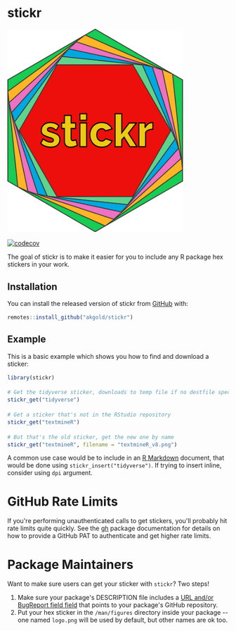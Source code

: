 # stickr

<img src="https://github.com/akgold/stickr/blob/master/man/figures/logo.png" width="400">

<!-- badges: start -->
[![codecov](https://codecov.io/gh/akgold/stickr/branch/master/graph/badge.svg)](https://codecov.io/gh/akgold/stickr)
<!-- badges: end -->

The goal of stickr is to make it easier for you to include any R package hex stickers in your work.

## Installation

You can install the released version of stickr from [GitHub](https://github.com/akgold/stickr) with:

``` r
remotes::install_github("akgold/stickr")
```

## Example

This is a basic example which shows you how to find and download a sticker:

``` r
library(stickr)

# Get the tidyverse sticker, downloads to temp file if no destfile specified
stickr_get("tidyverse")

# Get a sticker that's not in the RStudio repository
stickr_get("textmineR")

# But that's the old sticker, get the new one by name
stickr_get("textmineR", filename = "textmineR_v8.png")
```

A common use case would be to include in an [R Markdown](https://rmarkdown.rstudio.com/) document, 
that would be done using `stickr_insert("tidyverse")`. If trying to insert inline, consider using `dpi` argument.

# GitHub Rate Limits
If you're performing unauthenticated calls to get stickers, you'll probably hit rate limits quite quickly. See the [gh](https://github.com/r-lib/gh) package documentation for details on how to provide a GitHub PAT to authenticate and get higher rate limits.

# Package Maintainers
Want to make sure users can get your sticker with `stickr`? Two steps!

1. Make sure your package's DESCRIPTION file includes a [URL and/or BugReport field field](https://www.r-bloggers.com/about-urls-in-description/) that points to your package's GitHub repository.
2. Put your hex sticker in the `/man/figures` directory inside your package -- one named `logo.png` will be used by default, but other names are ok too.

